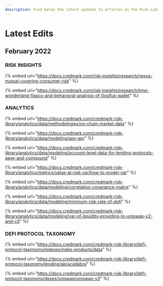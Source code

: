 ```yaml
---
description: Find below the latest updates to articles in the Risk Library
---
```


# Latest Edits

## February 2022

### RISK INSIGHTS

{% embed url="https://docs.credmark.com/risk-insights/research/nexus-mutual-covering-consumer-risk" %}

{% embed url="https://docs.credmark.com/risk-insights/research/time-wonderland-fiasco-and-behavioral-analysis-of-0xsifus-wallet" %}

### ANALYTICS&#x20;

{% embed url="https://docs.credmark.com/credmark-risk-library/analytics/data/methodologies/on-chain-market-data" %}

{% embed url="https://docs.credmark.com/credmark-risk-library/analytics/data/modeling/apy-apr" %}

{% embed url="https://docs.credmark.com/credmark-risk-library/analytics/data/modeling/account-level-data-for-lending-protocols-aave-and-compound" %}

{% embed url="https://docs.credmark.com/credmark-risk-library/analytics/metrics/value-at-risk-var/how-to-model-var" %}

{% embed url="https://docs.credmark.com/credmark-risk-library/analytics/data/modeling/correlation-covariance-matrix" %}

{% embed url="https://docs.credmark.com/credmark-risk-library/analytics/data/modeling/minimum-risk-rate-of-defi" %}

{% embed url="https://docs.credmark.com/credmark-risk-library/analytics/data/modeling/var-of-liquidity-providing-to-uniswap-v2-and-v3" %}

### DEFI PROTOCOL TAXONOMY

{% embed url="https://docs.credmark.com/credmark-risk-library/defi-protocol-taxonomy/indexes/index-products/data" %}

{% embed url="https://docs.credmark.com/credmark-risk-library/defi-protocol-taxonomy/lending/abracadabra" %}

{% embed url="https://docs.credmark.com/credmark-risk-library/defi-protocol-taxonomy/dexes/uniswap/uniswap-v3" %}
